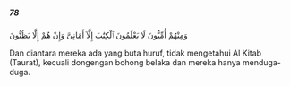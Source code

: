 ##### 78

<span class="ayah">وَمِنْهُمْ أُمِّيُّونَ لَا يَعْلَمُونَ ٱلْكِتَٰبَ إِلَّآ أَمَانِىَّ وَإِنْ هُمْ إِلَّا يَظُنُّونَ</span>

<span class="ayah_translation">Dan diantara mereka ada yang buta huruf, tidak mengetahui Al Kitab (Taurat), kecuali dongengan bohong belaka dan mereka hanya menduga-duga.</span>
